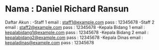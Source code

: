 # Nama : Daniel Richard Ransun
Daftar Akun :
-Staff 1
 email : staff1@example.com
 pass : 12345678
-Staff 2
 email : staff2@example.com
 pass : 12345678
-Kepala Bidang 1
 email : kepalabidang1@example.com
 pass : 12345678
-Kepala Bidang 2
 email : kepalabidang2@example.com
 pass : 12345678
-Kepala Dinas
 email : kepaladinas@example.com
 pass : 12345678
